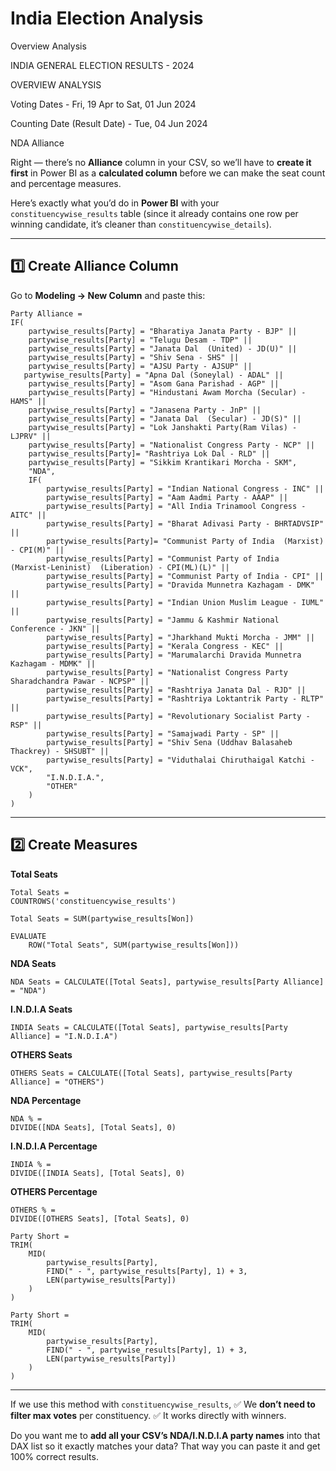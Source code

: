 # India Election Analysis 

Overview Analysis

INDIA GENERAL ELECTION RESULTS - 2024

OVERVIEW ANALYSIS

Voting Dates - Fri, 19 Apr to Sat, 01 Jun 2024

Counting Date (Result Date) - Tue, 04 Jun 2024


NDA Alliance


Right — there’s no **Alliance** column in your CSV, so we’ll have to **create it first** in Power BI as a **calculated column** before we can make the seat count and percentage measures.

Here’s exactly what you’d do in **Power BI** with your `constituencywise_results` table (since it already contains one row per winning candidate, it’s cleaner than `constituencywise_details`).

---

## **1️⃣ Create Alliance Column**

Go to **Modeling → New Column** and paste this:

```DAX
Party Alliance = 
IF(
    partywise_results[Party] = "Bharatiya Janata Party - BJP" ||
    partywise_results[Party] = "Telugu Desam - TDP" ||
    partywise_results[Party] = "Janata Dal  (United) - JD(U)" ||
    partywise_results[Party] = "Shiv Sena - SHS" ||
    partywise_results[Party] = "AJSU Party - AJSUP" ||
   partywise_results[Party] = "Apna Dal (Soneylal) - ADAL" ||
    partywise_results[Party] = "Asom Gana Parishad - AGP" ||
    partywise_results[Party] = "Hindustani Awam Morcha (Secular) - HAMS" ||
    partywise_results[Party] = "Janasena Party - JnP" ||
    partywise_results[Party] = "Janata Dal  (Secular) - JD(S)" ||
    partywise_results[Party] = "Lok Janshakti Party(Ram Vilas) - LJPRV" ||
    partywise_results[Party] = "Nationalist Congress Party - NCP" ||
    partywise_results[Party]= "Rashtriya Lok Dal - RLD" ||
    partywise_results[Party] = "Sikkim Krantikari Morcha - SKM",
    "NDA",
    IF(
        partywise_results[Party] = "Indian National Congress - INC" ||
        partywise_results[Party] = "Aam Aadmi Party - AAAP" ||
        partywise_results[Party] = "All India Trinamool Congress - AITC" ||
        partywise_results[Party] = "Bharat Adivasi Party - BHRTADVSIP" ||
        partywise_results[Party]= "Communist Party of India  (Marxist) - CPI(M)" ||
        partywise_results[Party] = "Communist Party of India  (Marxist-Leninist)  (Liberation) - CPI(ML)(L)" ||
        partywise_results[Party] = "Communist Party of India - CPI" ||
        partywise_results[Party] = "Dravida Munnetra Kazhagam - DMK" ||
        partywise_results[Party] = "Indian Union Muslim League - IUML" ||
        partywise_results[Party] = "Jammu & Kashmir National Conference - JKN" ||
        partywise_results[Party] = "Jharkhand Mukti Morcha - JMM" ||
        partywise_results[Party] = "Kerala Congress - KEC" ||
        partywise_results[Party] = "Marumalarchi Dravida Munnetra Kazhagam - MDMK" ||
        partywise_results[Party] = "Nationalist Congress Party Sharadchandra Pawar - NCPSP" ||
        partywise_results[Party] = "Rashtriya Janata Dal - RJD" ||
        partywise_results[Party] = "Rashtriya Loktantrik Party - RLTP" ||
        partywise_results[Party] = "Revolutionary Socialist Party - RSP" ||
        partywise_results[Party] = "Samajwadi Party - SP" ||
        partywise_results[Party] = "Shiv Sena (Uddhav Balasaheb Thackrey) - SHSUBT" ||
        partywise_results[Party] = "Viduthalai Chiruthaigal Katchi - VCK",
        "I.N.D.I.A.",
        "OTHER"
    )
)
```

---

## **2️⃣ Create Measures**

**Total Seats**

```DAX
Total Seats =
COUNTROWS('constituencywise_results')
```

```
Total Seats = SUM(partywise_results[Won])
```

```
EVALUATE
    ROW("Total Seats", SUM(partywise_results[Won]))
```

**NDA Seats**

```DAX
NDA Seats = CALCULATE([Total Seats], partywise_results[Party Alliance] = "NDA")
```

**I.N.D.I.A Seats**

```DAX
INDIA Seats = CALCULATE([Total Seats], partywise_results[Party Alliance] = "I.N.D.I.A")
```

**OTHERS Seats**

```DAX
OTHERS Seats = CALCULATE([Total Seats], partywise_results[Party Alliance] = "OTHERS")
```

**NDA Percentage**

```DAX
NDA % =
DIVIDE([NDA Seats], [Total Seats], 0)
```

**I.N.D.I.A Percentage**

```DAX
INDIA % =
DIVIDE([INDIA Seats], [Total Seats], 0)
```

**OTHERS Percentage**

```DAX
OTHERS % =
DIVIDE([OTHERS Seats], [Total Seats], 0)
```

```DAX
Party Short = 
TRIM(
	MID(
		partywise_results[Party],
		FIND(" - ", partywise_results[Party], 1) + 3,
		LEN(partywise_results[Party])
	)
)
```

```DAX
Party Short = 
TRIM(
	MID(
		partywise_results[Party],
		FIND(" - ", partywise_results[Party], 1) + 3,
		LEN(partywise_results[Party])
	)
)
```
---

If we use this method with `constituencywise_results`,
✅ We **don’t need to filter max votes** per constituency.
✅ It works directly with winners.

Do you want me to **add all your CSV’s NDA/I.N.D.I.A party names** into that DAX list so it exactly matches your data? That way you can paste it and get 100% correct results.
